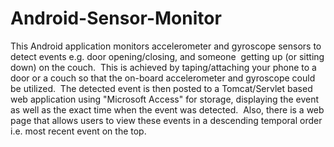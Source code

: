 # Android-Sensor-Monitor

This Android application monitors accelerometer and gyroscope sensors to detect events e.g. door opening/closing, and someone  getting up (or sitting down) on the couch.  This is achieved by taping/attaching your phone to a door or a couch so that the on-board accelerometer and gyroscope could be utilized.  The detected event is then posted to a Tomcat/Servlet based web application using "Microsoft Access" for storage, displaying the event as well as the exact time when the event was detected.  Also, there is a web page that allows users to view these events in a descending temporal order i.e. most recent event on the top. 
